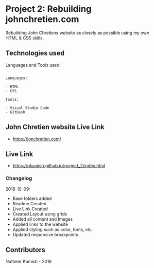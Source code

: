 # Project 2: Rebuilding johnchretien.com

Rebuilding John Chretiens website as closely as possible using my own HTML & CSS skills.

## Technologies used 

Languages and Tools used:

```

Languages:

- HTML
- CSS

```
```
Tools:

- Visual Studio Code
- GitBash

```
## John Chretien website Live Link
- https://jonchretien.com/

## Live Link 
- https://nkamish.github.io/project_2/index.html

### Changelog

2018-10-09:
- Base folders added
- Readme Created
- Live Link Created
- Created Layout using grids
- Added all content and Images
- Applied links to the website
- Applied styling such as color, fonts, etc.
- Updated responsive breakpoints

## Contributors

Natheer Kamish - 2018